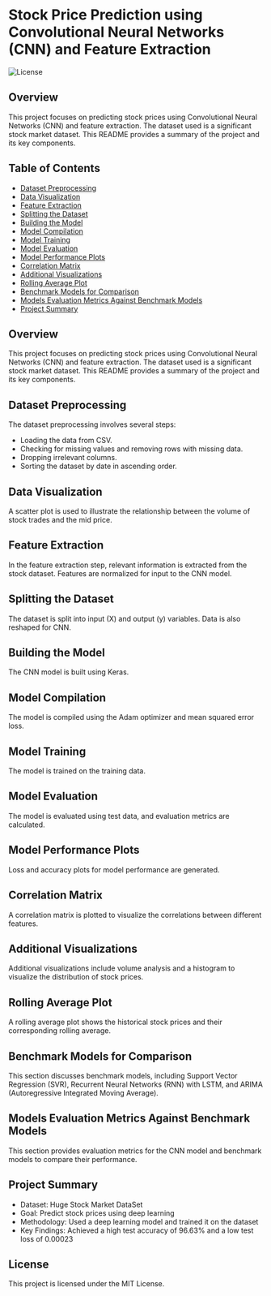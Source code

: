 
# Stock Price Prediction using Convolutional Neural Networks (CNN) and Feature Extraction

![License](https://img.shields.io/badge/License-MIT-blue.svg)

## Overview

This project focuses on predicting stock prices using Convolutional Neural Networks (CNN) and feature extraction. The dataset used is a significant stock market dataset. This README provides a summary of the project and its key components.

## Table of Contents

- [Dataset Preprocessing](#dataset-preprocessing)
- [Data Visualization](#data-visualization)
- [Feature Extraction](#feature-extraction)
- [Splitting the Dataset](#splitting-the-dataset)
- [Building the Model](#building-the-model)
- [Model Compilation](#model-compilation)
- [Model Training](#model-training)
- [Model Evaluation](#model-evaluation)
- [Model Performance Plots](#model-performance-plots)
- [Correlation Matrix](#correlation-matrix)
- [Additional Visualizations](#additional-visualizations)
- [Rolling Average Plot](#rolling-average-plot)
- [Benchmark Models for Comparison](#benchmark-models-for-comparison)
- [Models Evaluation Metrics Against Benchmark Models](#models-evaluation-metrics-against-benchmark-models)
- [Project Summary](#project-summary)

## Overview

This project focuses on predicting stock prices using Convolutional Neural Networks (CNN) and feature extraction. The dataset used is a significant stock market dataset. This README provides a summary of the project and its key components.

## Dataset Preprocessing

The dataset preprocessing involves several steps:

- Loading the data from CSV.
- Checking for missing values and removing rows with missing data.
- Dropping irrelevant columns.
- Sorting the dataset by date in ascending order.

## Data Visualization

A scatter plot is used to illustrate the relationship between the volume of stock trades and the mid price.

## Feature Extraction

In the feature extraction step, relevant information is extracted from the stock dataset. Features are normalized for input to the CNN model.

## Splitting the Dataset

The dataset is split into input (X) and output (y) variables. Data is also reshaped for CNN.

## Building the Model

The CNN model is built using Keras.

## Model Compilation

The model is compiled using the Adam optimizer and mean squared error loss.

## Model Training

The model is trained on the training data.

## Model Evaluation

The model is evaluated using test data, and evaluation metrics are calculated.

## Model Performance Plots

Loss and accuracy plots for model performance are generated.

## Correlation Matrix

A correlation matrix is plotted to visualize the correlations between different features.

## Additional Visualizations

Additional visualizations include volume analysis and a histogram to visualize the distribution of stock prices.

## Rolling Average Plot

A rolling average plot shows the historical stock prices and their corresponding rolling average.

## Benchmark Models for Comparison

This section discusses benchmark models, including Support Vector Regression (SVR), Recurrent Neural Networks (RNN) with LSTM, and ARIMA (Autoregressive Integrated Moving Average).

## Models Evaluation Metrics Against Benchmark Models

This section provides evaluation metrics for the CNN model and benchmark models to compare their performance.

## Project Summary

- Dataset: Huge Stock Market DataSet
- Goal: Predict stock prices using deep learning
- Methodology: Used a deep learning model and trained it on the dataset
- Key Findings: Achieved a high test accuracy of 96.63% and a low test loss of 0.00023

## License

This project is licensed under the MIT License.
